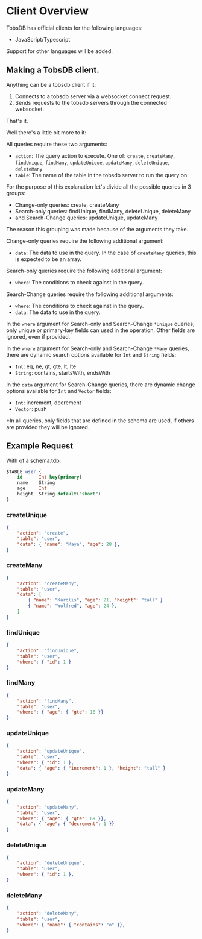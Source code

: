 # Client Overview

TobsDB has official clients for the following languages:

- JavaScript/Typescript

Support for other languages will be added.

## Making a TobsDB client.

Anything can be a tobsdb client if it:

1. Connects to a tobsdb server via a websocket connect request.
2. Sends requests to the tobsdb servers through the connected websocket.

That's it.

Well there's a little bit more to it:

All queries require these two arguments:

- `action`: The query action to execute. 
One of: `create`, `createMany`, `findUnique`, `findMany`, `updateUnique`, 
`updateMany`, `deleteUnique`, `deleteMany`
- `table`: The name of the table in the tobsdb server to run the query on.

For the purpose of this explanation let's divide all the possible queries in 3 groups:

- Change-only queries: create, createMany
- Search-only queries: findUnique, findMany, deleteUnique, deleteMany
- and Search-Change queries: updateUnique, updateMany

The reason this grouping was made because of the arguments they take.

Change-only queries require the following additional argument:

- `data`: The data to use in the query. 
In the case of `createMany` queries, this is expected to be an array.

Search-only queries require the following additional argument:

- `where`: The conditions to check against in the query.

Search-Change queries require the following additional arguments:

- `where`: The conditions to check against in the query.
- `data`: The data to use in the query. 

In the `where` argument for Search-only and Search-Change `*Unique` queries, 
only unique or primary-key fields can used in the operation. Other fields are ignored, even if provided.

In the `where` argument for Search-only and Search-Change `*Many` queries,
there are dynamic search options available for `Int` and `String` fields:

- `Int`: eq, ne, gt, gte, lt, lte
- `String`: contains, startsWith, endsWith

In the `data` argument for Search-Change queries,
there are dynamic change options available for `Int` and `Vector` fields:

- `Int`: increment, decrement
- `Vector`: push

*In all queries, only fields that are defined in the schema are used,
if others are provided they will be ignored.

## Example Request 

With of a schema.tdb:

```sql
$TABLE user {
    id      Int key(primary)
    name    String
    age     Int
    height  String default("short")
}
```

### createUnique

```json
{
    "action": "create",
    "table": "user",
    "data": { "name": "Maya", "age": 28 }, 
}
```

### createMany

```json
{
    "action": "createMany",
    "table": "user",
    "data": [
        { "name": "Karolis", "age": 21, "height": "tall" }
        { "name": "Wolfred", "age": 24 }, 
    ]
}
```

### findUnique

```json
{
    "action": "findUnique",
    "table": "user",
    "where": { "id": 1 }
}
```

### findMany

```json
{
    "action": "findMany",
    "table": "user",
    "where": { "age": { "gte": 18 }}
}
```

### updateUnique

```json
{
    "action": "updateUnique",
    "table": "user",
    "where": { "id": 1 },
    "data": { "age": { "increment": 1 }, "height": "tall" } 
}
```

### updateMany

```json
{
    "action": "updateMany",
    "table": "user",
    "where": { "age": { "gte": 69 }},
    "data": { "age": { "decrement": 1 }} 
}
```

### deleteUnique

```json
{
    "action": "deleteUnique",
    "table": "user",
    "where": { "id": 1 },
}
```

### deleteMany

```json
{
    "action": "deleteMany",
    "table": "user",
    "where": { "name": { "contains": "o" }},
}
```

